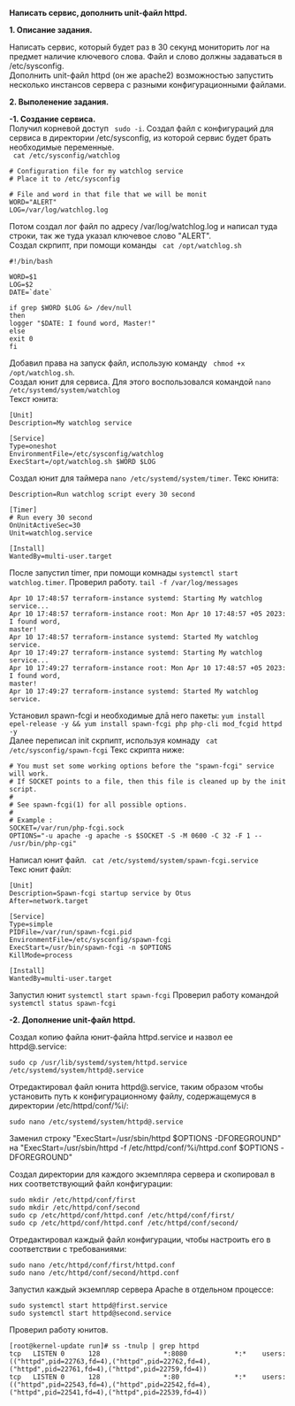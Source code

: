 **Написать сервис, дополнить unit-файл httpd.**

**1. Описание задания.**  

Написать сервис, который будет раз в 30 секунд мониторить лог на предмет наличие ключевого слова. Файл и слово должны задаваться в /etc/sysconfig.  
Дополнить unit-файл httpd (он же apache2) возможностью запустить несколько инстансов сервера с разными конфигурационными файлами.  

**2. Выполенение задания.**  

  **-1. Создание сервиса.**  
 Получил корневой доступ `` sudo -i``.
 Cоздал файл с конфигураций для сервиса в директории /etc/sysconfig, из которой сервис будет брать необходимые переменные.  
 `` cat /etc/sysconfig/watchlog``
 
 ```
# Configuration file for my watchlog service
# Place it to /etc/sysconfig

# File and word in that file that we will be monit
WORD="ALERT"
LOG=/var/log/watchlog.log
```
 Потом создал лог файл по адресу /var/log/watchlog.log и написал туда строки, так же туда указал ключевое слово "ALERT".  
 Создал скрпипт, при помощи команды `` cat /opt/watchlog.sh``
 ```
 #!/bin/bash

WORD=$1
LOG=$2
DATE=`date`

if grep $WORD $LOG &> /dev/null
then
logger "$DATE: I found word, Master!"
else
exit 0
fi
```
Добавил права на запуск файл, использую команду `` chmod +x /opt/watchlog.sh``.  
Создал юнит для сервиса. Для этого воспользовался командой ``nano /etc/systemd/system/watchlog``  
Текст юнита:
```
[Unit]
Description=My watchlog service

[Service]
Type=oneshot
EnvironmentFile=/etc/sysconfig/watchlog
ExecStart=/opt/watchlog.sh $WORD $LOG
```
Создал юнит для таймера ``nano /etc/systemd/system/timer``.
Текс юнита: 
```[Unit]
Description=Run watchlog script every 30 second

[Timer]
# Run every 30 second
OnUnitActiveSec=30
Unit=watchlog.service

[Install]
WantedBy=multi-user.target
```
После запустил timer, при помощи комнады ``systemctl start watchlog.timer``.
Проверил работу. ``tail -f /var/log/messages``  
```
Apr 10 17:48:57 terraform-instance systemd: Starting My watchlog service...
Apr 10 17:48:57 terraform-instance root: Mon Apr 10 17:48:57 +05 2023: I found word,
master!
Apr 10 17:48:57 terraform-instance systemd: Started My watchlog service.
Apr 10 17:49:27 terraform-instance systemd: Starting My watchlog service...
Apr 10 17:49:27 terraform-instance root: Mon Apr 10 17:48:57 +05 2023: I found word,
master!
Apr 10 17:49:27 terraform-instance systemd: Started My watchlog service.
```
Установил spawn-fcgi и необходимые длā него пакеты:
``yum install epel-release -y && yum install spawn-fcgi php php-cli mod_fcgid httpd -y``  
Далее переписал init скрпипт, используя комнаду `` cat /etc/sysconfig/spawn-fcgi``
Текс скрипта ниже:
```
# You must set some working options before the "spawn-fcgi" service will work.
# If SOCKET points to a file, then this file is cleaned up by the init script.
#
# See spawn-fcgi(1) for all possible options.
#
# Example :
SOCKET=/var/run/php-fcgi.sock
OPTIONS="-u apache -g apache -s $SOCKET -S -M 0600 -C 32 -F 1 -- /usr/bin/php-cgi"
```
Написал юнит файл. `` cat /etc/systemd/system/spawn-fcgi.service``  
Текс юнит файл:
```
[Unit]
Description=Spawn-fcgi startup service by Otus
After=network.target

[Service]
Type=simple
PIDFile=/var/run/spawn-fcgi.pid
EnvironmentFile=/etc/sysconfig/spawn-fcgi
ExecStart=/usr/bin/spawn-fcgi -n $OPTIONS
KillMode=process

[Install]
WantedBy=multi-user.target
```
Запустил юнит ``systemctl start spawn-fcgi``
Проверил работу командой ``systemctl status spawn-fcgi``

  **-2. Дополнение unit-файл httpd.**
 
Создал копию файла юнит-файла httpd.service и назвол ее httpd@.service:

```
sudo cp /usr/lib/systemd/system/httpd.service /etc/systemd/system/httpd@.service
```

Отредактировал файл юнита httpd@.service, таким образом чтобы установить путь к конфигурационному файлу, содержащемуся в директории /etc/httpd/conf/%i/:

```
sudo nano /etc/systemd/system/httpd@.service
```

Заменил строку "ExecStart=/usr/sbin/httpd $OPTIONS -DFOREGROUND" на "ExecStart=/usr/sbin/httpd -f /etc/httpd/conf/%i/httpd.conf $OPTIONS -DFOREGROUND"

Создал директории для каждого экземпляра сервера и скопировал в них соответствующий файл конфигурации:

```
sudo mkdir /etc/httpd/conf/first
sudo mkdir /etc/httpd/conf/second
sudo cp /etc/httpd/conf/httpd.conf /etc/httpd/conf/first/
sudo cp /etc/httpd/conf/httpd.conf /etc/httpd/conf/second/
```

Отредактировал каждый файл конфигурации, чтобы настроить его в соответствии с требованиями:

```
sudo nano /etc/httpd/conf/first/httpd.conf
sudo nano /etc/httpd/conf/second/httpd.conf
```

Запустил каждый экземпляр сервера Apache в отдельном процессе:

```
sudo systemctl start httpd@first.service
sudo systemctl start httpd@second.service
```
Проверил работу юнитов.

```
[root@kernel-update run]# ss -tnulp | grep httpd
tcp   LISTEN 0      128                *:8080            *:*    users:(("httpd",pid=22763,fd=4),("httpd",pid=22762,fd=4),("httpd",pid=22761,fd=4),("httpd",pid=22759,fd=4))
tcp   LISTEN 0      128                *:80              *:*    users:(("httpd",pid=22543,fd=4),("httpd",pid=22542,fd=4),("httpd",pid=22541,fd=4),("httpd",pid=22539,fd=4))
```

